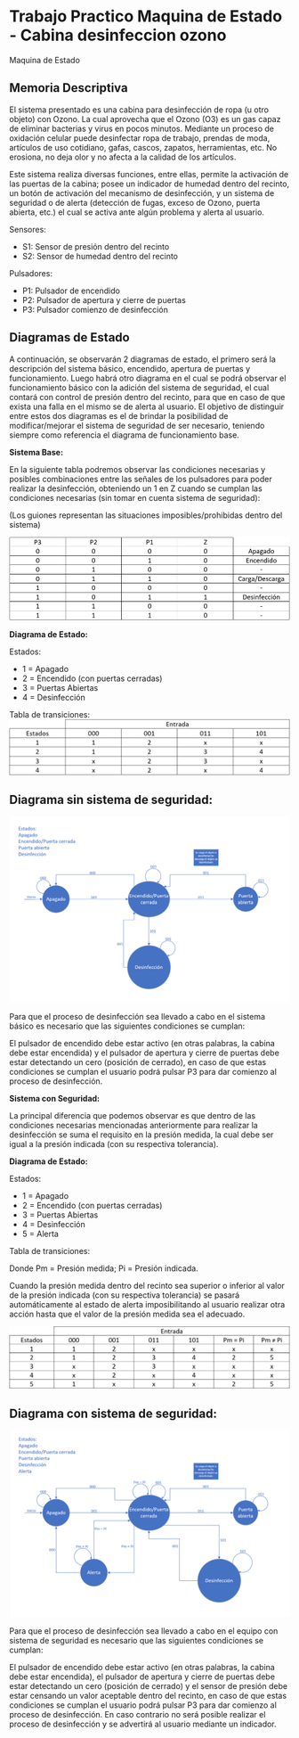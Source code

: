 # Trabajo Practico Maquina de Estado - Cabina desinfeccion ozono
Maquina de Estado

## __Memoria Descriptiva__
El sistema presentado es una cabina para desinfección de ropa (u otro objeto) con Ozono. La cual aprovecha que el Ozono (O3) es un gas capaz de eliminar bacterias y virus en pocos minutos. Mediante un proceso de oxidación celular puede desinfectar ropa de trabajo, prendas de moda, artículos de uso cotidiano, gafas, cascos, zapatos, herramientas, etc. No erosiona, no deja olor y no afecta a la calidad de los artículos.

Este sistema realiza diversas funciones, entre ellas, permite la activación de las puertas de la cabina; posee un indicador de humedad dentro del recinto, un botón de activación del mecanismo de desinfección, y un sistema de seguridad o de alerta (detección de fugas, exceso de Ozono, puerta abierta, etc.) el cual se activa ante algún problema y alerta al usuario.

Sensores: 
- S1: Sensor de presión dentro del recinto
- S2: Sensor de humedad dentro del recinto

Pulsadores:
- P1: Pulsador de encendido
- P2: Pulsador de apertura y cierre de puertas
- P3: Pulsador comienzo de desinfección

## __Diagramas de Estado__

A continuación, se observarán 2 diagramas de estado, el primero será la descripción del sistema básico, encendido, apertura de puertas y funcionamiento. Luego habrá otro diagrama en el cual se podrá observar el funcionamiento básico con la adición del sistema de seguridad, el cual contará con control de presión dentro del recinto, para que en caso de que exista una falla en el mismo se de alerta al usuario. El objetivo de distinguir entre estos dos diagramas es el de brindar la posibilidad de modificar/mejorar el sistema de seguridad de ser necesario, teniendo siempre como referencia el diagrama de funcionamiento base.

__Sistema Base:__

En la siguiente tabla podremos observar las condiciones necesarias y posibles combinaciones entre las señales de los pulsadores para poder realizar la desinfección, obteniendo un 1 en Z cuando se cumplan las condiciones necesarias (sin tomar en cuenta sistema de seguridad):

(Los guiones representan las situaciones imposibles/prohibidas dentro del sistema)

![Diagrama de Estados](Imagenes/Tabladeverdadpulsadores.png)

__Diagrama de Estado:__

Estados:
- 1 = Apagado
- 2 = Encendido (con puertas cerradas)
- 3 = Puertas Abiertas
- 4 = Desinfección

Tabla de transiciones:
![Tabla de Transiciones](Imagenes/Tabladetransiciones.png)

## Diagrama sin sistema de seguridad:
![Diagrama de Estados](Imagenes/Diagramadeestado-ozono.png)

Para que el proceso de desinfección sea llevado a cabo en el sistema básico es necesario que las siguientes condiciones se cumplan:

El pulsador de encendido debe estar activo (en otras palabras, la cabina debe estar encendida) y el pulsador de apertura y cierre de puertas debe estar detectando un cero (posición de cerrado), en caso de que estas condiciones se cumplan el usuario podrá pulsar P3 para dar comienzo al proceso de desinfección.

__Sistema con Seguridad:__

La principal diferencia que podemos observar es que dentro de las condiciones necesarias mencionadas anteriormente para realizar la desinfección se suma el requisito en la presión medida, la cual debe ser igual a la presión indicada (con su respectiva tolerancia).

__Diagrama de Estado:__

Estados:
- 1 = Apagado
- 2 = Encendido (con puertas cerradas)
- 3 = Puertas Abiertas
- 4 = Desinfección
- 5 = Alerta

Tabla de transiciones:

Donde Pm = Presión medida; Pi = Presión indicada. 

Cuando la presión medida dentro del recinto sea superior o inferior al valor de la presión indicada (con su respectiva tolerancia) se pasará automáticamente al estado de alerta imposibilitando al usuario realizar otra acción hasta que el valor de la presión medida sea el adecuado.

![Tabla de Transiciones](Imagenes/Tabladetransicionesconseguridad.png)


## Diagrama con sistema de seguridad:
![Diagrama de Estados](Imagenes/Diagramadeestadoalerta-ozono.png)

Para que el proceso de desinfección sea llevado a cabo en el equipo con sistema de seguridad es necesario que las siguientes condiciones se cumplan:

El pulsador de encendido debe estar activo (en otras palabras, la cabina debe estar encendida), el pulsador de apertura y cierre de puertas debe estar detectando un cero (posición de cerrado) y el sensor de presión debe estar censando un valor aceptable dentro del recinto, en caso de que estas condiciones se cumplan el usuario podrá pulsar P3 para dar comienzo al proceso de desinfección. En caso contrario no será posible realizar el proceso de desinfección y se advertirá al usuario mediante un indicador.
